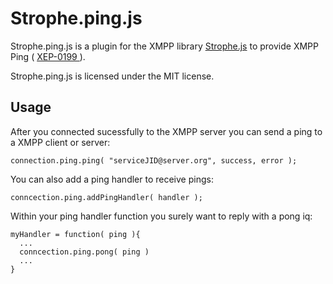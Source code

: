 # Strophe.ping.js

Strophe.ping.js is a plugin for the XMPP library [Strophe.js]( http://code.stanziq.com/strophe ) 
to provide XMPP Ping ( [ XEP-0199 ]( http://xmpp.org/extensions/xep-0199.html ) ).

Strophe.ping.js is licensed under the MIT license.

## Usage

After you connected sucessfully to the XMPP server you can send a ping to a XMPP client or server:

    connection.ping.ping( "serviceJID@server.org", success, error );

You can also add a ping handler to receive pings:

    conncection.ping.addPingHandler( handler );

Within your ping handler function you surely want to reply with a pong iq:

    myHandler = function( ping ){
      ...
      conncection.ping.pong( ping )
      ...
    }
